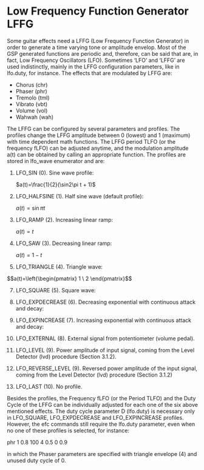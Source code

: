 # Low Frequency Function Generator LFFG

Some guitar effects need a LFFG (Low Frequency Function Generator) in order to generate a time varying tone or amplitude envelop. Most of the GSP generated functions are periodic and, therefore, can be said that are, in fact, Low Frequency Oscillators (LFO). Sometimes ‘LFO’ and ‘LFFG’ are used indistinctly, mainly in the LFFG configuration parameters, like in lfo.duty, for instance. The effects that are modulated by LFFG are:

-	Chorus (chr)
-	Phaser (phr)
-	Tremolo (tml)
-	Vibrato (vbt)
-	Volume (vol)
-	Wahwah (wah)

The LFFG can be configured by several parameters and profiles. The profiles change the LFFG amplitude between 0 (lowest) and 1 (maximum) with time dependent math functions. The LFFG period TLFO (or the frequency fLFO) can be adjusted anytime, and the modulation amplitude a(t) can be obtained by calling an appropriate function. The profiles are stored in lfo_wave enumerator and are:

1)	LFO_SIN (0). Sine wave profile:

      $a(t)=\frac{1}{2}(\sin2\pi t + 1)$
   
3)	LFO_HALFSINE (1). Half sine wave (default profile): 

      $a(t)=\sin\pi t$

4)	LFO_RAMP (2). Increasing linear ramp: 

      $a(t)= t$

5)	LFO_SAW (3). Decreasing linear ramp: 

      $a(t)=1-t$

6)	LFO_TRIANGLE (4). Triangle wave: 

$$a(t)=\left{\begin{pmatrix} 1 \\ 2 \end{pmatrix}$$

7)	LFO_SQUARE (5). Square wave:

 

8)	LFO_EXPDECREASE (6). Decreasing exponential with continuous attack and decay:

 

9)	LFO_EXPINCREASE (7). Increasing exponential with continuous attack and decay:

 

10)	LFO_EXTERNAL (8). External signal from potentiometer (volume pedal).
 
11)	LFO_LEVEL (9). Power amplitude of input signal, coming from the Level Detector (lvd) procedure (Section 3.1.2).

12)	LFO_REVERSE_LEVEL (9). Reversed power amplitude of the input signal, coming from the Level Detector (lvd) procedure (Section 3.1.2)

13)	LFO_LAST (10). No profile.

Besides the profiles, the Frequency fLFO (or the Period TLFO) and the Duty Cycle of the LFFG can be individually adjusted for each one of the six above mentioned effects. The duty cycle parameter D (lfo.duty) is necessary only in LFO_SQUARE, LFO_EXPDECREASE and LFO_EXPINCREASE profiles. However, the efc commands still require the lfo.duty parameter, even when no one of these profiles is selected, for instance:

phr 1 0.8 100 4 0.5 0 0.9

in which the Phaser parameters are specified with triangle envelope (4) and unused duty cycle of 0. 


